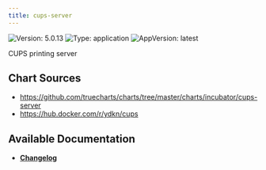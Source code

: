 ```yaml
---
title: cups-server
---
```


![Version: 5.0.13](https://img.shields.io/badge/Version-5.0.13-informational?style=flat-square) ![Type: application](https://img.shields.io/badge/Type-application-informational?style=flat-square) ![AppVersion: latest](https://img.shields.io/badge/AppVersion-latest-informational?style=flat-square)

CUPS printing server

## Chart Sources

- https://github.com/truecharts/charts/tree/master/charts/incubator/cups-server
- https://hub.docker.com/r/ydkn/cups

## Available Documentation

- [**Changelog**](./CHANGELOG.md)
